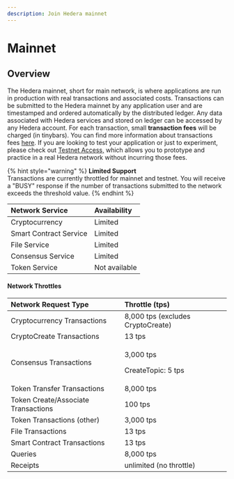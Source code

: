 ```yaml
---
description: Join Hedera mainnet
---
```


# Mainnet

## Overview

The Hedera mainnet, short for main network, is where applications are run in production with real transactions and associated costs. Transactions can be submitted to the Hedera mainnet by any application user and are timestamped and ordered automatically by the distributed ledger. Any data associated with Hedera services and stored on ledger can be accessed by any Hedera account. For each transaction, small **transaction fees** will be charged \(in tinybars\). You can find more information about transactions fees [here](https://www.hedera.com/fees). If you are looking to test your application or just to experiment, please check out [Testnet Access,](../testnet/testnet-access.md) which allows you to prototype and practice in a real Hedera network without incurring those fees.

{% hint style="warning" %}
**Limited Support**   
Transactions are currently throttled for mainnet and testnet. You will receive a "BUSY" response if the number of transactions submitted to the network exceeds the threshold value.
{% endhint %}

| Network Service | Availability  |
| :--- | :--- |
| Cryptocurrency | Limited |
| Smart Contract Service | Limited |
| File Service | Limited |
| Consensus Service | Limited |
| Token Service | Not available |

#### Network Throttles

<table>
  <thead>
    <tr>
      <th style="text-align:left">Network Request Type</th>
      <th style="text-align:left">Throttle (tps)</th>
    </tr>
  </thead>
  <tbody>
    <tr>
      <td style="text-align:left">Cryptocurrency Transactions</td>
      <td style="text-align:left">8,000 tps (excludes CryptoCreate)</td>
    </tr>
    <tr>
      <td style="text-align:left">CryptoCreate Transactions</td>
      <td style="text-align:left">13 tps</td>
    </tr>
    <tr>
      <td style="text-align:left">Consensus Transactions</td>
      <td style="text-align:left">
        <p>3,000 tps</p>
        <p>CreateTopic: 5 tps</p>
      </td>
    </tr>
    <tr>
      <td style="text-align:left">Token Transfer Transactions</td>
      <td style="text-align:left">8,000 tps</td>
    </tr>
    <tr>
      <td style="text-align:left">Token Create/Associate Transactions</td>
      <td style="text-align:left">100 tps</td>
    </tr>
    <tr>
      <td style="text-align:left">Token Transactions (other)</td>
      <td style="text-align:left">3,000 tps</td>
    </tr>
    <tr>
      <td style="text-align:left">File Transactions</td>
      <td style="text-align:left">13 tps</td>
    </tr>
    <tr>
      <td style="text-align:left">Smart Contract Transactions</td>
      <td style="text-align:left">13 tps</td>
    </tr>
    <tr>
      <td style="text-align:left">Queries</td>
      <td style="text-align:left">8,000 tps</td>
    </tr>
    <tr>
      <td style="text-align:left">Receipts</td>
      <td style="text-align:left">unlimited (no throttle)</td>
    </tr>
  </tbody>
</table>

